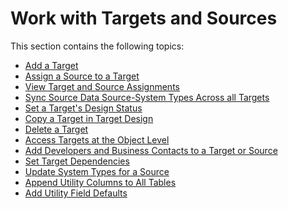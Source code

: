 # Work with Targets and Sources

This section contains the following topics:

  - [Add a Target](Add_a_Target_in_Target_Design.htm)
  - [Assign a Source to a Target](Assign_a_Source_to_a_Target.htm)
  - [View Target and Source
    Assignments](View_Target_and_Source_Assignments.htm)
  - [Sync Source Data Source-System Types Across all
    Targets](Sync_Data_Source_System_Types_Across_Targets.htm)
  - [Set a Target's Design Status](Set_the_Design_Status.htm)
  - [Copy a Target in Target Design](Copy_a_Target_in_Target_Design.htm)
  - [Delete a Target](Delete_a_Target.htm)
  - [Access Targets at the Object
    Level](Access_Targets_at_the_Object_Level.htm)
  - [Add Developers and Business Contacts to a Target or
    Source](Add_Developers_and%20Business%20Contacts.htm)
  - [Set Target Dependencies](Set_Target_Dependencies.htm)
  - [Update System Types for a
    Source](Update_System_Types_for_a_Source.htm)
  - [Append Utility Columns to All
    Tables](Append_Utility_Columns_to_all_Tables.htm)
  - [Add Utility Field Defaults](Add_Utility_Field_Defaults.htm)
